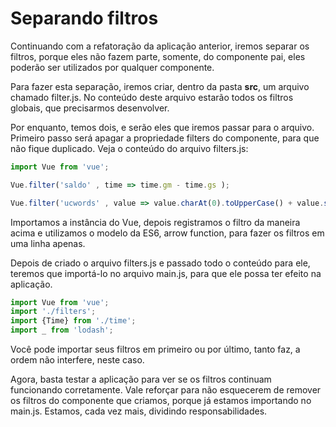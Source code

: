 # Separando filtros

Continuando com a refatoração da aplicação anterior, iremos separar os filtros, porque eles não fazem parte, somente, do componente pai, eles poderão ser utilizados por qualquer componente.

Para fazer esta separação, iremos criar, dentro da pasta **src**, um arquivo chamado filter.js. 
No conteúdo deste arquivo estarão todos os filtros globais, que precisarmos desenvolver.

Por enquanto, temos dois, e serão eles que iremos passar para o arquivo. 
Primeiro passo será apagar a propriedade filters do componente, para que não fique duplicado. 
Veja o conteúdo do arquivo filters.js:

```js
import Vue from 'vue';

Vue.filter('saldo' , time => time.gm - time.gs );

Vue.filter('ucwords' , value => value.charAt(0).toUpperCase() + value.slice(1) );
```

Importamos a instância do Vue, depois registramos o filtro da maneira acima e utilizamos o modelo da ES6, arrow function, para fazer os filtros em uma linha apenas.

Depois de criado o arquivo filters.js e passado todo o conteúdo para ele, teremos que importá-lo no arquivo main.js, para que ele possa ter efeito na aplicação.

```js
import Vue from 'vue';
import './filters';
import {Time} from './time';
import _ from 'lodash';
```

Você pode importar seus filtros em primeiro ou por último, tanto faz, a ordem não interfere, neste caso.

Agora, basta testar a aplicação para ver se os filtros continuam funcionando corretamente. 
Vale reforçar para não esquecerem de remover os filtros do componente que criamos, porque já estamos importando no main.js. 
Estamos, cada vez mais, dividindo responsabilidades.